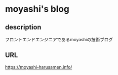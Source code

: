 # moyashi's blog

## description
フロントエンドエンジニアであるmoyashiの技術ブログ

## URL
https://moyashi-harusamen.info/